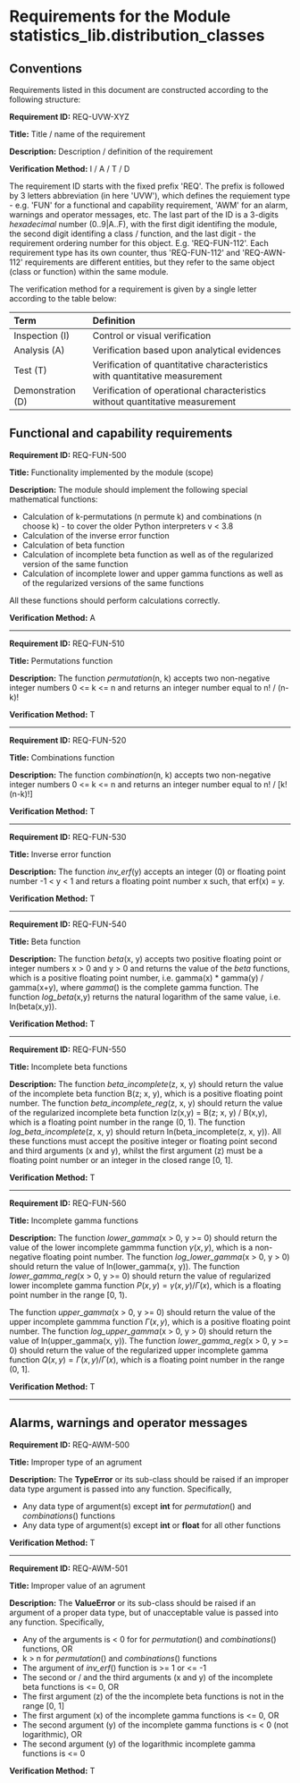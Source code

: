 # Requirements for the Module statistics_lib.distribution_classes

## Conventions

Requirements listed in this document are constructed according to the following structure:

**Requirement ID:** REQ-UVW-XYZ

**Title:** Title / name of the requirement

**Description:** Description / definition of the requirement

**Verification Method:** I / A / T / D

The requirement ID starts with the fixed prefix 'REQ'. The prefix is followed by 3 letters abbreviation (in here 'UVW'), which defines the requiement type - e.g. 'FUN' for a functional and capability requirement, 'AWM' for an alarm, warnings and operator messages, etc. The last part of the ID is a 3-digits *hexadecimal* number (0..9|A..F), with the first digit identifing the module, the second digit identifing a class / function, and the last digit - the requirement ordering number for this object. E.g. 'REQ-FUN-112'. Each requirement type has its own counter, thus 'REQ-FUN-112' and 'REQ-AWN-112' requirements are different entities, but they refer to the same object (class or function) within the same module.

The verification method for a requirement is given by a single letter according to the table below:

| **Term**          | **Definition**                                                               |
| :---------------- | :--------------------------------------------------------------------------- |
| Inspection (I)    | Control or visual verification                                               |
| Analysis (A)      | Verification based upon analytical evidences                                 |
| Test (T)          | Verification of quantitative characteristics with quantitative measurement   |
| Demonstration (D) | Verification of operational characteristics without quantitative measurement |

## Functional and capability requirements

**Requirement ID:** REQ-FUN-500

**Title:** Functionality implemented by the module (scope)

**Description:** The module should implement the following special mathematical functions:

* Calculation of k-permutations (n permute k) and combinations (n choose k) - to cover the older Python interpreters v < 3.8
* Calculation of the inverse error function
* Calculation of beta function
* Calculation of incomplete beta function as well as of the regularized version of the same function
* Calculation of incomplete lower and upper gamma functions as well as of the regularized versions of the same functions

All these functions should perform calculations correctly.

**Verification Method:** A

___

**Requirement ID:** REQ-FUN-510

**Title:** Permutations function

**Description:** The function *permutation*(n, k) accepts two non-negative integer numbers 0 <= k <= n and returns an integer number equal to n! / (n-k)!

**Verification Method:** T

___

**Requirement ID:** REQ-FUN-520

**Title:** Combinations function

**Description:** The function *combination*(n, k) accepts two non-negative integer numbers 0 <= k <= n and returns an integer number equal to n! / [k! (n-k)!]

**Verification Method:** T

___

**Requirement ID:** REQ-FUN-530

**Title:** Inverse error function

**Description:** The function *inv_erf*(y) accepts an integer (0) or floating point number -1 < y < 1 and returs a floating point number x such, that erf(x) = y.

**Verification Method:** T

___

**Requirement ID:** REQ-FUN-540

**Title:** Beta function

**Description:** The function *beta*(x, y) accepts two positive floating point or integer numbers x > 0 and y > 0 and returns the value of the *beta* functions, which is a positive floating point number, i.e. gamma(x) * gamma(y) / gamma(x+y), where *gamma*() is the complete gamma function. The function *log_beta*(x,y) returns the natural logarithm of the same value, i.e. ln(beta(x,y)).

**Verification Method:** T

___

**Requirement ID:** REQ-FUN-550

**Title:** Incomplete beta functions

**Description:** The function *beta_incomplete*(z, x, y) should return the value of the incomplete beta function B(z; x, y), which is a positive floating point number. The function *beta_incomplete_reg*(z, x, y) should return the value of the regularized incomplete beta function Iz(x,y) = B(z; x, y) / B(x,y), which is a floating point number in the range (0, 1). The function *log_beta_incomplete*(z, x, y) should return ln(beta_incomplete(z, x, y)). All these functions must accept the positive integer or floating point second and third arguments (x and y), whilst the first argument (z) must be a floating point number or an integer in the closed range [0, 1].

**Verification Method:** T

___

**Requirement ID:** REQ-FUN-560

**Title:** Incomplete gamma functions

**Description:** The function *lower_gamma*(x > 0, y >= 0) should return the value of the lower incomplete gammma function $\gamma(x, y)$, which is a non-negative floating point number. The function *log_lower_gamma*(x > 0, y > 0) should return the value of ln(lower_gamma(x, y)). The function *lower_gamma_reg*(x > 0, y >= 0) should return the value of regularized lower incomplete gamma function $P(x, y) = \gamma(x,y) / \Gamma(x)$, which is a floating point number in the range [0, 1).

The function *upper_gamma*(x > 0, y >= 0) should return the value of the upper incomplete gammma function $\Gamma(x, y)$, which is a positive floating point number. The function *log_upper_gamma*(x > 0, y > 0) should return the value of ln(upper_gamma(x, y)). The function *lower_gamma_reg*(x > 0, y >= 0) should return the value of the regularized upper incomplete gamma function $Q(x, y) = \Gamma(x,y) / \Gamma(x)$, which is a floating point number in the range (0, 1].

**Verification Method:** T

___

## Alarms, warnings and operator messages

**Requirement ID:** REQ-AWM-500

**Title:** Improper type of an agrument

**Description:** The **TypeError** or its sub-class should be raised if an improper data type argument is passed into any function. Specifically,

* Any data type of argument(s) except **int** for *permutation*() and *combinations*() functions
* Any data type of argument(s) except **int** or **float** for all other functions

**Verification Method:** T

___

**Requirement ID:** REQ-AWM-501

**Title:** Improper value of an agrument

**Description:** The **ValueError** or its sub-class should be raised if an argument of a proper data type, but of unacceptable value is passed into any function. Specifically,

* Any of the arguments is < 0 for for *permutation*() and *combinations*() functions, OR
* k > n for *permutation*() and *combinations*() functions
* The argument of *inv_erf*() function is >= 1 or <= -1
* The second or / and the third arguments (x and y) of the incomplete beta functions is <= 0, OR
* The first argument (z) of the the incomplete beta functions is not in the range [0, 1]
* The first argument (x) of the incomplete gamma functions is <= 0, OR
* The second argument (y) of the incomplete gamma functions is < 0 (not logarithmic), OR
* The second argument (y) of the logarithmic incomplete gamma functions is <= 0

**Verification Method:** T
